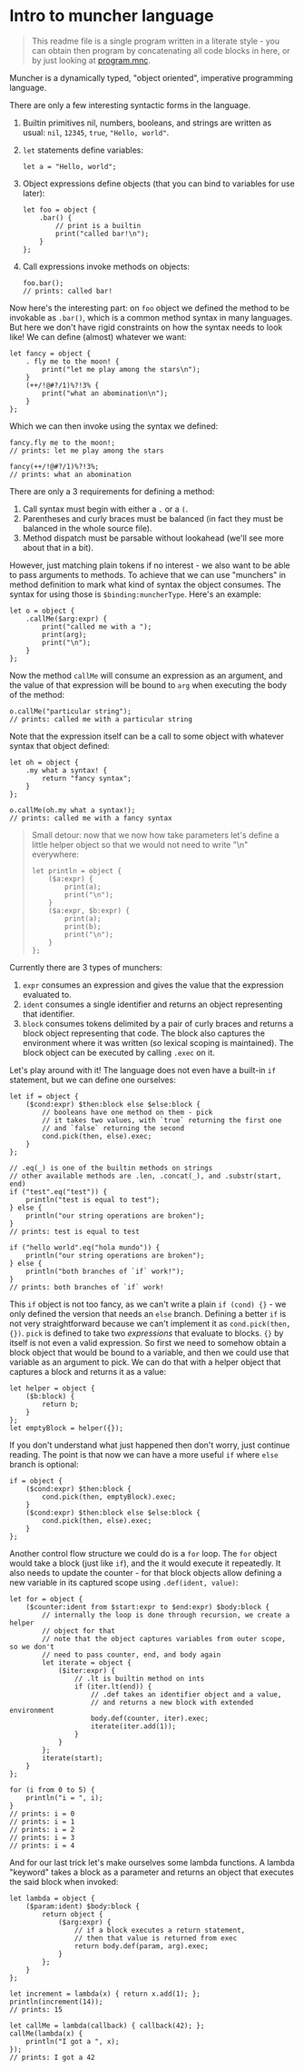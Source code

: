 # Intro to muncher language

> This readme file is a single program written in a literate style - you can
> obtain then program by concatenating all code blocks in here, or by just
> looking at [program.mnc](./program.mnc).

Muncher is a dynamically typed, "object oriented", imperative programming
language.

There are only a few interesting syntactic forms in the language.

1. Builtin primitives nil, numbers, booleans, and strings are written as usual:
`nil`, `12345`, `true`, `"Hello, world"`.

2. `let` statements define variables:

    ```
    let a = "Hello, world";
    ```

3. Object expressions define objects (that you can bind to variables for use
later):

    ```
    let foo = object {
        .bar() {
            // print is a builtin
            print("called bar!\n");
        }
    };
    ```

4. Call expressions invoke methods on objects:

    ```
    foo.bar();
    // prints: called bar!
    ```

Now here's the interesting part: on `foo` object we defined the method to be
invokable as `.bar()`, which is a common method syntax in many languages. But
here we don't have rigid constraints on how the syntax needs to look like! We
can define (almost) whatever we want:

```
let fancy = object {
    . fly me to the moon! {
        print("let me play among the stars\n");
    }
    (++/!@#?/1)%?!3% {
        print("what an abomination\n");
    }
};
```

Which we can then invoke using the syntax we defined:

```
fancy.fly me to the moon!;
// prints: let me play among the stars

fancy(++/!@#?/1)%?!3%;
// prints: what an abomination
```

There are only a 3 requirements for defining a method:

1. Call syntax must begin with either a `.` or a `(`.
2. Parentheses and curly braces must be balanced (in fact they must be balanced
in the whole source file).
3. Method dispatch must be parsable without lookahead (we'll see more about that
in a bit).

However, just matching plain tokens if no interest - we also want to be able to
pass arguments to methods. To achieve that we can use "munchers" in method
definition to mark what kind of syntax the object consumes. The syntax for using
those is `$binding:muncherType`. Here's an example:

```
let o = object {
    .callMe($arg:expr) {
        print("called me with a ");
        print(arg);
        print("\n");
    }
};
```

Now the method `callMe` will consume an expression as an argument, and the value
of that expression will be bound to `arg` when executing the body of the method:

```
o.callMe("particular string");
// prints: called me with a particular string
```

Note that the expression itself can be a call to some object with whatever
syntax that object defined:

```
let oh = object {
    .my what a syntax! {
        return "fancy syntax";
    }
};

o.callMe(oh.my what a syntax!);
// prints: called me with a fancy syntax
```

> Small detour: now that we now how take parameters let's define a little
> helper object so that we would not need to write "\n" everywhere:
> ```
> let println = object {
>     ($a:expr) {
>         print(a);
>         print("\n");
>     }
>     ($a:expr, $b:expr) {
>         print(a);
>         print(b);
>         print("\n");
>     }
> };

Currently there are 3 types of munchers:

1. `expr` consumes an expression and gives the value that the expression
evaluated to.
2. `ident` consumes a single identifier and returns an object representing that
identifier.
3. `block` consumes tokens delimited by a pair of curly braces and returns a
block object representing that code. The block also captures the environment
where it was written (so lexical scoping is maintained). The block object can be
executed by calling `.exec` on it.

Let's play around with it! The language does not even have a built-in `if`
statement, but we can define one ourselves:

```
let if = object {
    ($cond:expr) $then:block else $else:block {
        // booleans have one method on them - pick
        // it takes two values, with `true` returning the first one
        // and `false` returning the second
        cond.pick(then, else).exec;
    }
};

// .eq(_) is one of the builtin methods on strings
// other available methods are .len, .concat(_), and .substr(start, end)
if ("test".eq("test")) {
    println("test is equal to test");
} else {
    println("our string operations are broken");
}
// prints: test is equal to test

if ("hello world".eq("hola mundo")) {
    println("our string operations are broken");
} else {
    println("both branches of `if` work!");
}
// prints: both branches of `if` work!
```

This `if` object is not too fancy, as we can't write a plain `if (cond) {}` - we
only defined the version that needs an `else` branch. Defining a better `if` is
not very straightforward because we can't implement it as `cond.pick(then, {})`.
`pick` is defined to take two *expressions* that evaluate to blocks. `{}` by
itself is not even a valid expression. So first we need to somehow obtain a
block object that would be bound to a variable, and then we could use that
variable as an argument to pick. We can do that with a helper object that
captures a block and returns it as a value:

```
let helper = object {
    ($b:block) {
        return b;
    }
};
let emptyBlock = helper({});
```

If you don't understand what just happened then don't worry, just continue
reading. The point is that now we can have a more useful `if` where `else`
branch is optional:

```
if = object {
    ($cond:expr) $then:block {
        cond.pick(then, emptyBlock).exec;
    }
    ($cond:expr) $then:block else $else:block {
        cond.pick(then, else).exec;
    }
};
```

Another control flow structure we could do is a `for` loop. The `for` object
would take a block (just like `if`), and the it would execute it repeatedly. It
also needs to update the counter - for that block objects allow defining a new
variable in its captured scope using `.def(ident, value)`:

```
let for = object {
    ($counter:ident from $start:expr to $end:expr) $body:block {
        // internally the loop is done through recursion, we create a helper
        // object for that
        // note that the object captures variables from outer scope, so we don't
        // need to pass counter, end, and body again
        let iterate = object {
            ($iter:expr) {
                // .lt is builtin method on ints
                if (iter.lt(end)) {
                    // .def takes an identifier object and a value,
                    // and returns a new block with extended environment
                    body.def(counter, iter).exec;
                    iterate(iter.add(1));
                }
            }
        };
        iterate(start);
    }
};

for (i from 0 to 5) {
    println("i = ", i);
}
// prints: i = 0
// prints: i = 1
// prints: i = 2
// prints: i = 3
// prints: i = 4
```

And for our last trick let's make ourselves some lambda functions. A lambda
"keyword" takes a block as a parameter and returns an object that executes the
said block when invoked:

```
let lambda = object {
    ($param:ident) $body:block {
        return object {
            ($arg:expr) {
                // if a block executes a return statement,
                // then that value is returned from exec
                return body.def(param, arg).exec;
            }
        };
    }
};

let increment = lambda(x) { return x.add(1); };
println(increment(14));
// prints: 15

let callMe = lambda(callback) { callback(42); };
callMe(lambda(x) {
    println("I got a ", x);
});
// prints: I got a 42
```
